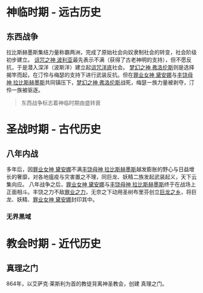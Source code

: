 # 神临时期 - 远古历史
## 东西战争
拉比斯赫墨斯集结力量称霸两洲，完成了原始社会向奴隶制社会的转变，社会阶级初步建立。
[诅咒之神 波利亚](主要人物/吉戴尔斯/诅咒之神%20波利亚.md)最先表示不满（获得了古老神明的支持），但不愿反抗，于是潜入深洋（波斯洋）建立起[诅咒洋底](主要地区/诅咒洋底.md)社会。
[梦幻之神 弗洛伦斯](主要人物/吉戴尔斯/梦幻之神%20弗洛伦斯.md)则是选择揭竿而起，在汀伶与梅瑟的支持下进行武装反抗。但在[罪业女神 黛安娜](主要人物/吉戴尔斯/罪业女神%20黛安娜.md)与[丰饶母神 拉比斯赫墨斯](主要人物/吉戴尔斯/丰饶母神%20拉比斯赫墨斯.md)共同镇压下，[梦幻之神 弗洛伦斯](主要人物/吉戴尔斯/梦幻之神%20弗洛伦斯.md)战死，梅瑟一族力量被剥夺，汀伶一族被驱逐。
> 东西战争标志着神临时期由盛转衰

# 圣战时期 - 古代历史
## 八年内战
多年后，因[罪业女神 黛安娜](主要人物/吉戴尔斯/罪业女神%20黛安娜.md)不满[丰饶母神 拉比斯赫墨斯](主要人物/吉戴尔斯/丰饶母神%20拉比斯赫墨斯.md)越发膨胀的野心与日益增长的奢靡，对各地瘟疫与灾害置之不理，同巨龙、妖精二族发起武装起义，天下云集向应。
八年战争之后，[罪业女神 黛安娜](主要人物/吉戴尔斯/罪业女神%20黛安娜.md)与[丰饶母神 拉比斯赫墨斯](主要人物/吉戴尔斯/丰饶母神%20拉比斯赫墨斯.md)终于在战场上正面相斗。丰饶之力不敌[罪业之力](理论基础/3%20高级表达/罪业之力.md)，无奈之下动用圣树布里芬创立[巨龙之乡](生物群系/巨龙之乡.md)，将巨龙、妖精、[罪业女神 黛安娜](主要人物/吉戴尔斯/罪业女神%20黛安娜.md)封印其中。
### 无界黑域


# 教会时期 - 近代历史
## 真理之门
864年，以艾萨克·莱斯利为首的教徒背离神圣教会，创建 真理之门。
